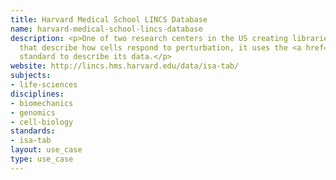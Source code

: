 ```yaml
---
title: Harvard Medical School LINCS Database
name: harvard-medical-school-lincs-database
description: <p>One of two research centers in the US creating libraries of signatures
  that describe how cells respond to perturbation, it uses the <a href="../standards/isa-tab.html">ISA-TAB</a>
  standard to describe its data.</p>
website: http://lincs.hms.harvard.edu/data/isa-tab/
subjects:
- life-sciences
disciplines:
- biomechanics
- genomics
- cell-biology
standards:
- isa-tab
layout: use_case
type: use_case
---
```


